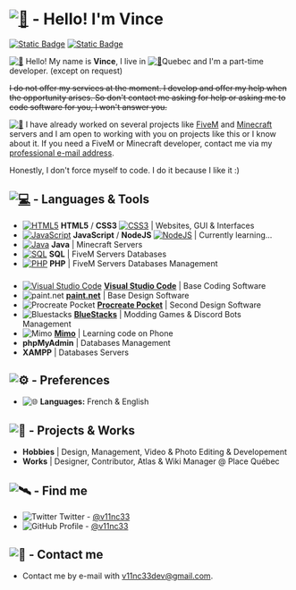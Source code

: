 # [![🍇](https://media.discordapp.net/attachments/1137004043978412045/1137095048622772264/Sans_titre.png)](https://github.com/v11nc33) - Hello! I'm Vince
[![Static Badge](https://img.shields.io/badge/%40v11nc33-444?logo=github&logoColor=white)](https://github.com/v11nc33)
[![Static Badge](https://img.shields.io/badge/%40v11nc33-1da1f2?logo=twitter&logoColor=white)](https://twitter.com/v11nc33)

[![👋](https://media.discordapp.net/attachments/1133904515570094241/1135721230037688360/Sans_titre.png)](https://github.com/v11nc33) Hello! My name is **Vince**, I live in [![📍](https://media.discordapp.net/attachments/1136690009236328692/1136764751070887937/Sans_titre.png)](https://github.com/v11nc33)Quebec and I'm a part-time developer. (except on request)

~~I do not offer my services at the moment. I develop and offer my help when the opportunity arises. So don't contact me asking for help or asking me to code software for you, I won't answer you.~~

[![📌](https://media.discordapp.net/attachments/1136690009236328692/1136764097136963704/Sans_titre.png)](https://github.com/v11nc33) I have already worked on several projects like [FiveM](https://fivem.net) and [Minecraft](https://minecraft.net) servers and I am open to working with you on projects like this or I know about it. If you need a FiveM or Minecraft developer, contact me via my [professional e-mail address](v11nc33dev@gmail.com).

Honestly, I don't force myself to code. I do it because I like it :)

## [![💻](https://media.discordapp.net/attachments/1136690009236328692/1136747840538955796/Sans_titre.png)](https://github.com/v11nc33) - Languages & Tools
- [![HTML5](https://media.discordapp.net/attachments/1133904515570094241/1135711251352277062/html_16x16.png)](https://github.com/v11nc33) **HTML5** / **CSS3** [![CSS3](https://media.discordapp.net/attachments/1133904515570094241/1135714399580069898/Sans_titre.png "CSS3")](https://github.com/v11nc33) | Websites, GUI & Interfaces 
- [![JavaScript](https://media.discordapp.net/attachments/1133904515570094241/1135711751892107367/javascript_16x16.png "JavaScript")](https://github.com/v11nc33) **JavaScript** / **NodeJS** [![NodeJS](https://media.discordapp.net/attachments/1133904515570094241/1135715234817003570/Sans_titre.png "NodeJS")](https://github.com/v11nc33) | Currently learning...
- [![Java](https://media.discordapp.net/attachments/1133904515570094241/1135712552815435776/java_16x16.png "Java")](https://github.com/v11nc33) **Java** | Minecraft Servers
- [![SQL](https://media.discordapp.net/attachments/1133904515570094241/1135713579367145482/Sans_titre.png "SQL")](https://github.com/v11nc33) **SQL** | FiveM Servers Databases
- [![PHP](https://media.discordapp.net/attachments/1133904515570094241/1135713835949494364/php_16x16.png "PHP")](https://github.com/v11nc33) **PHP** | FiveM Servers Databases Management
###
- [![Visual Studio Code](https://media.discordapp.net/attachments/1133904515570094241/1135717351782875146/Sans_titre.png "Visual Studio Code")](https://github.com/v11nc33) [**Visual Studio Code**](https://code.visualstudio.com/) | Base Coding Software
- ![paint.net](https://media.discordapp.net/attachments/1133904515570094241/1135717945453051904/Sans_titre.png "paint.net") [**paint.net**](https://getpaint.net) | Base Design Software
- ![Procreate Pocket](https://media.discordapp.net/attachments/1133904515570094241/1135718552930885632/Sans_titre.png "Procreate Pocket") [**Procreate Pocket**](https://procreate.com/pocket) | Second Design Software
- ![Bluestacks](https://media.discordapp.net/attachments/1133904515570094241/1135720068559413319/Sans_titre.png "Bluestacks") [**BlueStacks**](https://bluestacks.com) | Modding Games & Discord Bots Management
- ![Mimo](https://media.discordapp.net/attachments/1133904515570094241/1135719572247417033/Sans_titre.png "Mimo") [**Mimo**](https://mimo.org) | Learning code on Phone
- **phpMyAdmin** | Databases Management
- **XAMPP** | Databases Servers

## ![⚙️](https://media.discordapp.net/attachments/1136690009236328692/1136754909857976370/Sans_titre.png) - Preferences
- ![🌐](https://media.discordapp.net/attachments/1136690009236328692/1136755745463996499/Sans_titre.png) **Languages:** French & English

## ![💼](https://media.discordapp.net/attachments/1136690009236328692/1136748319436177559/Sans_titre.png) - Projects & Works
- **Hobbies** | Design, Management, Video & Photo Editing & Developement
- **Works** | Designer, Contributor, Atlas & Wiki Manager @ Place Québec

## ![🛰️](https://media.discordapp.net/attachments/1136690009236328692/1136749469409480815/Sans_titre.png) - Find me

 - ![Twitter](https://media.discordapp.net/attachments/1133904515570094241/1135723017805254726/Sans_titre.png) Twitter - [@v11nc33](https://twitter.com/v11nc33)
 - ![GitHub](https://media.discordapp.net/attachments/1133904515570094241/1135723243802722364/Sans_titre.png) Profile - [@v11nc33](https://github.com/v11nc33)

## ![📧](https://media.discordapp.net/attachments/1136690009236328692/1136750451681923162/Sans_titre.png) - Contact me
 - Contact me by e-mail with [v11nc33dev@gmail.com](v11nc33dev@gmail.com).
